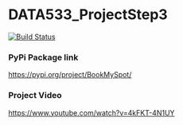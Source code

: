 # DATA533_ProjectStep3

[![Build Status](https://app.travis-ci.com/vkyal/DATA581_ProjectStep3.svg?branch=main)](https://app.travis-ci.com/vkyal/DATA581_ProjectStep3)


### PyPi Package link
https://pypi.org/project/BookMySpot/


### Project Video
https://www.youtube.com/watch?v=4kFKT-4N1UY
